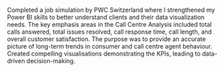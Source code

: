 Completed a job simulation by PWC Switzerland where I strengthened my Power BI skills to better understand clients and their data visualization needs. The key emphasis areas in the Call Centre Analysis included total calls answered, total issues resolved, call response time, call length, and overall customer satisfaction. The purpose was to provide an accurate picture of long-term trends in consumer and call centre agent behaviour. Created compelling visualisations demonstrating the KPIs, leading to data-driven decision-making.
